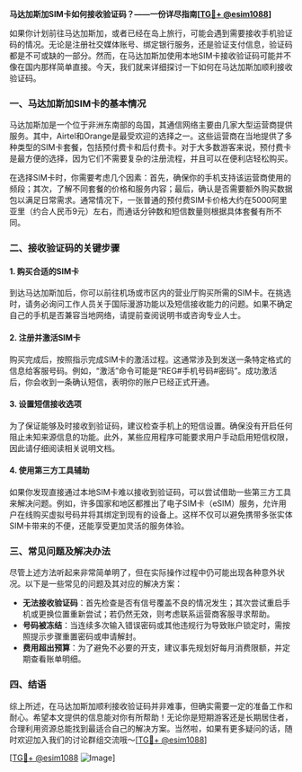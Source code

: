 **马达加斯加SIM卡如何接收验证码？——一份详尽指南[[TG💪+ @esim1088](https://t.me/s/esim1088)]**

如果你计划前往马达加斯加，或者已经在岛上旅行，可能会遇到需要接收手机验证码的情况。无论是注册社交媒体账号、绑定银行服务，还是验证支付信息，验证码都是不可或缺的一部分。然而，在马达加斯加使用本地SIM卡接收验证码可能并不像在国内那样简单直接。今天，我们就来详细探讨一下如何在马达加斯加顺利接收验证码。

### 一、马达加斯加SIM卡的基本情况

马达加斯加是一个位于非洲东南部的岛国，其通信网络主要由几家大型运营商提供服务。其中，Airtel和Orange是最受欢迎的选择之一。这些运营商在当地提供了多种类型的SIM卡套餐，包括预付费卡和后付费卡。对于大多数游客来说，预付费卡是最方便的选择，因为它们不需要复杂的注册流程，并且可以在便利店轻松购买。

在选择SIM卡时，你需要考虑几个因素：首先，确保你的手机支持该运营商使用的频段；其次，了解不同套餐的价格和服务内容；最后，确认是否需要额外购买数据包以满足日常需求。通常情况下，一张普通的预付费SIM卡价格大约在5000阿里亚里（约合人民币9元）左右，而通话分钟数和短信数量则根据具体套餐有所不同。

### 二、接收验证码的关键步骤

#### 1. 购买合适的SIM卡
到达马达加斯加后，你可以前往机场或市区内的营业厅购买所需的SIM卡。在挑选时，请务必询问工作人员关于国际漫游功能以及短信接收能力的问题。如果不确定自己的手机是否兼容当地网络，请提前查阅说明书或咨询专业人士。

#### 2. 注册并激活SIM卡
购买完成后，按照指示完成SIM卡的激活过程。这通常涉及到发送一条特定格式的信息给客服号码。例如，“激活”命令可能是“REG#手机号码#密码”。成功激活后，你会收到一条确认短信，表明你的账户已经正式开通。

#### 3. 设置短信接收选项
为了保证能够及时接收到验证码，建议检查手机上的短信设置。确保没有开启任何阻止未知来源信息的功能。此外，某些应用程序可能要求用户手动启用短信权限，因此请仔细阅读相关说明文档。

#### 4. 使用第三方工具辅助
如果你发现直接通过本地SIM卡难以接收到验证码，可以尝试借助一些第三方工具来解决问题。例如，许多国家和地区都推出了电子SIM卡（eSIM）服务，允许用户在线购买虚拟号码并将其绑定到现有的设备上。这样不仅可以避免携带多张实体SIM卡带来的不便，还能享受更加灵活的服务体验。

### 三、常见问题及解决办法

尽管上述方法听起来非常简单明了，但在实际操作过程中仍可能出现各种意外状况。以下是一些常见的问题及其对应的解决方案：

- **无法接收验证码**：首先检查是否有信号覆盖不良的情况发生；其次尝试重启手机或更换位置重新尝试；若仍然无效，则考虑联系运营商客服寻求帮助。
- **号码被冻结**：当连续多次输入错误密码或其他违规行为导致账户锁定时，需按照提示步骤重置密码或申请解封。
- **费用超出预算**：为了避免不必要的开支，建议事先规划好每月消费限额，并定期查看账单明细。

### 四、结语

综上所述，在马达加斯加顺利接收验证码并非难事，但确实需要一定的准备工作和耐心。希望本文提供的信息能对你有所帮助！无论你是短期游客还是长期居住者，合理利用资源总能找到最适合自己的解决方案。当然啦，如果有更多疑问的话，随时欢迎加入我们的讨论群组交流哦～[[TG💪+ @esim1088](https://t.me/s/esim1088)]

[[TG💪+ @esim1088](https://t.me/s/esim1088) ![Image](https://i.postimg.cc/4NQfJmqS/Snipaste-2025-05-13-00-14-12.png)]